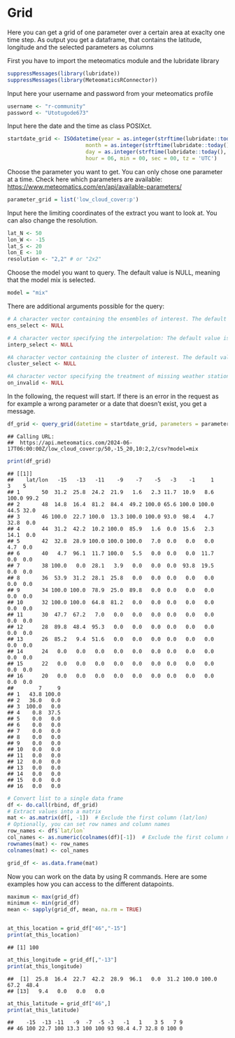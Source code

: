Grid
================

Here you can get a grid of one parameter over a certain area at exaclty
one time step. As output you get a dataframe, that contains the
latitude, longitude and the selected parameters as columns

First you have to import the meteomatics module and the lubridate
library

``` r
suppressMessages(library(lubridate))
suppressMessages(library(MeteomaticsRConnector))
```

Input here your username and password from your meteomatics profile

``` r
username <- "r-community"
password <- "Utotugode673"
```

Input here the date and the time as class POSIXct.

``` r
startdate_grid <- ISOdatetime(year = as.integer(strftime(lubridate::today(), '%Y')),
                         month = as.integer(strftime(lubridate::today(), '%m')),
                         day = as.integer(strftime(lubridate::today(), '%d')),
                         hour = 06, min = 00, sec = 00, tz = 'UTC')
```

Choose the parameter you want to get. You can only chose one parameter
at a time. Check here which parameters are available:
<https://www.meteomatics.com/en/api/available-parameters/>

``` r
parameter_grid = list('low_cloud_cover:p')
```

Input here the limiting coordinates of the extract you want to look at.
You can also change the resolution.

``` r
lat_N <- 50
lon_W <- -15
lat_S <- 20
lon_E <- 10
resolution <- "2,2" # or "2x2"
```

Choose the model you want to query. The default value is NULL, meaning
that the model mix is selected.

``` r
model = "mix"
```

There are additional arguments possible for the query:

``` r
# A character vector containing the ensembles of interest. The default value is NULL. Possible inputs are for example: "median"; "member:5"; "member:1-50"; "member:0"; "mean"; "quantile0.2".
ens_select <- NULL 

# A character vector specifying the interpolation: The default value is NULL. A possible input is: "gradient_interpolation"
interp_select <- NULL

#A character vector containing the cluster of interest. The default value is NULL. Possible inputs are for example: "cluster:1"; "cluster:1-6"
cluster_select <- NULL

#A character vector specifying the treatment of missing weather station values. The default value is NULL. If on_invalid = "fill_with_invalid", missing values are filled with Na.
on_invalid <- NULL
```

In the following, the request will start. If there is an error in the
request as for example a wrong parameter or a date that doesn’t exist,
you get a message.

``` r
df_grid <- query_grid(datetime = startdate_grid, parameters = parameter_grid, lat_N,  lon_W, lat_S,  lon_E, resolution, model=model, username, password)
```

    ## Calling URL:
    ##  https://api.meteomatics.com/2024-06-17T06:00:00Z/low_cloud_cover:p/50,-15_20,10:2,2/csv?model=mix

``` r
print(df_grid)
```

    ## [[1]]
    ##    lat/lon   -15   -13   -11    -9    -7    -5   -3    -1     1     3    5
    ## 1       50  31.2  25.8  24.2  21.9   1.6   2.3 11.7  10.9   8.6 100.0 99.2
    ## 2       48  14.8  16.4  81.2  84.4  49.2 100.0 65.6 100.0 100.0  44.5 32.0
    ## 3       46 100.0  22.7 100.0  13.3 100.0 100.0 93.0  98.4   4.7  32.8  0.0
    ## 4       44  31.2  42.2  10.2 100.0  85.9   1.6  0.0  15.6   2.3  14.1  0.0
    ## 5       42  32.8  28.9 100.0 100.0 100.0   7.0  0.0   0.0   0.0   4.7  0.0
    ## 6       40   4.7  96.1  11.7 100.0   5.5   0.0  0.0   0.0  11.7   0.0  0.0
    ## 7       38 100.0   0.0  28.1   3.9   0.0   0.0  0.0  93.8  19.5   0.0  0.0
    ## 8       36  53.9  31.2  28.1  25.8   0.0   0.0  0.0   0.0   0.0   0.0  0.0
    ## 9       34 100.0 100.0  78.9  25.0  89.8   0.0  0.0   0.0   0.0   0.0  0.0
    ## 10      32 100.0 100.0  64.8  81.2   0.0   0.0  0.0   0.0   0.0   0.0  0.0
    ## 11      30  47.7  67.2   7.0   0.0   0.0   0.0  0.0   0.0   0.0   0.0  0.0
    ## 12      28  89.8  48.4  95.3   0.0   0.0   0.0  0.0   0.0   0.0   0.0  0.0
    ## 13      26  85.2   9.4  51.6   0.0   0.0   0.0  0.0   0.0   0.0   0.0  0.0
    ## 14      24   0.0   0.0   0.0   0.0   0.0   0.0  0.0   0.0   0.0   0.0  0.0
    ## 15      22   0.0   0.0   0.0   0.0   0.0   0.0  0.0   0.0   0.0   0.0  0.0
    ## 16      20   0.0   0.0   0.0   0.0   0.0   0.0  0.0   0.0   0.0   0.0  0.0
    ##        7     9
    ## 1   43.8 100.0
    ## 2   36.0   0.0
    ## 3  100.0   0.0
    ## 4    0.8  37.5
    ## 5    0.0   0.0
    ## 6    0.0   0.0
    ## 7    0.0   0.0
    ## 8    0.0   0.0
    ## 9    0.0   0.0
    ## 10   0.0   0.0
    ## 11   0.0   0.0
    ## 12   0.0   0.0
    ## 13   0.0   0.0
    ## 14   0.0   0.0
    ## 15   0.0   0.0
    ## 16   0.0   0.0

``` r
# Convert list to a single data frame
df <- do.call(rbind, df_grid)
# Extract values into a matrix
mat <- as.matrix(df[, -1])  # Exclude the first column (lat/lon)
# Optionally, you can set row names and column names
row_names <- df$`lat/lon`
col_names <- as.numeric(colnames(df)[-1])  # Exclude the first column name
rownames(mat) <- row_names
colnames(mat) <- col_names

grid_df <- as.data.frame(mat)
```

Now you can work on the data by using R commands. Here are some examples
how you can access to the different datapoints.

``` r
maximum <- max(grid_df)
minimum <- min(grid_df)
mean <- sapply(grid_df, mean, na.rm = TRUE)


at_this_location = grid_df["46","-15"]
print(at_this_location)
```

    ## [1] 100

``` r
at_this_longitude = grid_df[,"-13"]
print(at_this_longitude)
```

    ##  [1]  25.8  16.4  22.7  42.2  28.9  96.1   0.0  31.2 100.0 100.0  67.2  48.4
    ## [13]   9.4   0.0   0.0   0.0

``` r
at_this_latitude = grid_df["46",]
print(at_this_latitude)
```

    ##    -15  -13 -11   -9  -7  -5 -3   -1   1    3 5   7 9
    ## 46 100 22.7 100 13.3 100 100 93 98.4 4.7 32.8 0 100 0
